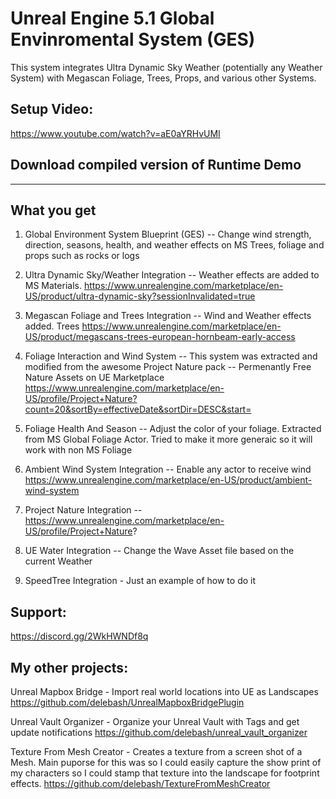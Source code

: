 # Unreal Engine 5.1 Global Envinromental System (GES)

This system integrates Ultra Dynamic Sky Weather (potentially any Weather System) with Megascan Foliage, Trees, Props, and various other Systems.  

## Setup Video:
https://www.youtube.com/watch?v=aE0aYRHvUMI

## Download compiled version of Runtime Demo


___

## What you get

1) Global Environment System Blueprint (GES) -- Change wind strength, direction, seasons, health, and weather effects on MS Trees, foliage and props such as rocks or logs

2) Ultra Dynamic Sky/Weather Integration -- Weather effects are added to MS Materials. https://www.unrealengine.com/marketplace/en-US/product/ultra-dynamic-sky?sessionInvalidated=true

2) Megascan Foliage and Trees Integration  -- Wind and Weather effects added. Trees https://www.unrealengine.com/marketplace/en-US/product/megascans-trees-european-hornbeam-early-access

3) Foliage Interaction and Wind System -- This system was extracted and modified from the awesome Project Nature pack -- Permenantly Free Nature Assets on UE Marketplace https://www.unrealengine.com/marketplace/en-US/profile/Project+Nature?count=20&sortBy=effectiveDate&sortDir=DESC&start=

4) Foliage Health And Season -- Adjust the color of your foliage.  Extracted from MS Global Foliage Actor.  Tried to make it more generaic so it will work with non MS Foliage

5) Ambient Wind System Integration -- Enable any actor to receive wind  https://www.unrealengine.com/marketplace/en-US/product/ambient-wind-system

6) Project Nature Integration   -- https://www.unrealengine.com/marketplace/en-US/profile/Project+Nature?

6) UE Water Integration -- Change the Wave Asset file based on the current Weather 

7) SpeedTree Integration - Just an example of how to do it


## Support:
https://discord.gg/2WkHWNDf8q

## My other projects:
Unreal Mapbox Bridge  -  Import real world locations into UE as Landscapes
https://github.com/delebash/UnrealMapboxBridgePlugin

Unreal Vault Organizer -  Organize your Unreal Vault with Tags and get update notifications
https://github.com/delebash/unreal_vault_organizer

Texture From Mesh Creator - Creates a texture from a screen shot of a Mesh.  Main puporse for this was so I could easily capture the show print of my characters so I could stamp that texture into the landscape for footprint effects.
https://github.com/delebash/TextureFromMeshCreator
